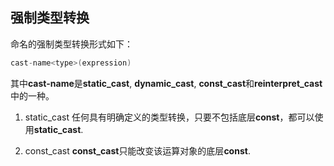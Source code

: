 ## 强制类型转换

命名的强制类型转换形式如下：
```C++
cast-name<type>(expression)
```
其中**cast-name**是**static_cast**, **dynamic_cast**, **const_cast**和**reinterpret_cast**中的一种。

1. static_cast
   任何具有明确定义的类型转换，只要不包括底层**const**，都可以使用**static_cast**.
   
2. const_cast
   **const_cast**只能改变该运算对象的底层**const**.

